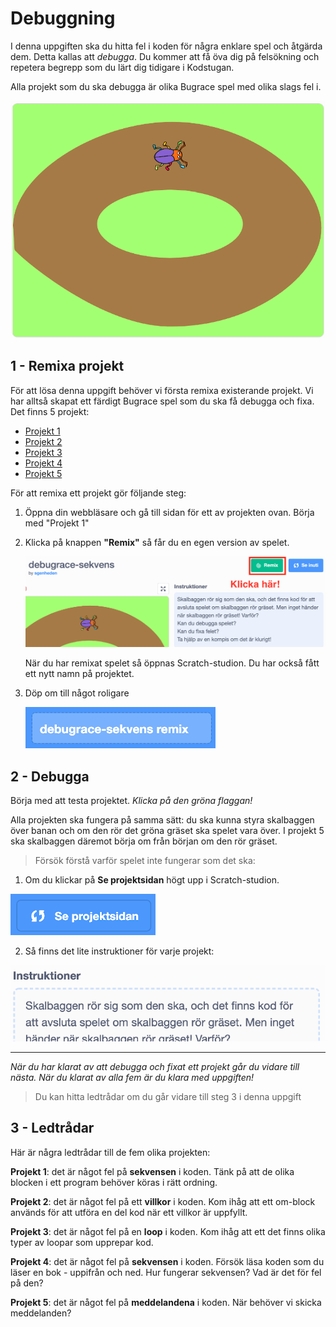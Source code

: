 # Debuggning

I denna uppgiften ska du hitta fel i koden för några enklare spel och åtgärda dem. Detta kallas att *debugga*. Du kommer att få öva dig på felsökning och repetera begrepp som du lärt dig tidigare i Kodstugan.

Alla projekt som du ska debugga är olika Bugrace spel med olika slags fel i.

![image alt text](image0.png)

## 1 - Remixa projekt

För att lösa denna uppgift behöver vi första remixa existerande projekt. Vi har alltså skapat ett färdigt Bugrace spel som du ska få debugga och fixa. Det finns 5 projekt:

* <a href="https://scratch.mit.edu/projects/295593809/" target="_blank">Projekt 1</a>
* <a href="https://scratch.mit.edu/projects/324438635/" target="_blank">Projekt 2</a>
* <a href="https://scratch.mit.edu/projects/324438961/" target="_blank">Projekt 3</a>
* <a href="https://scratch.mit.edu/projects/324439741/" target="_blank">Projekt 4</a>
* <a href="https://scratch.mit.edu/projects/334262729/" target="_blank">Projekt 5</a>

För att remixa ett projekt gör följande steg:

1. Öppna din webbläsare och gå till sidan för ett av projekten ovan. Börja med "Projekt 1"

2. Klicka på knappen **"Remix"** så får du en egen version av spelet.

	![image alt text](image1.png)

	När du har remixat spelet så öppnas Scratch-studion. Du har också fått ett nytt namn på projektet.

3. Döp om till något roligare

	![image alt text](image2.png)


## 2 - Debugga

Börja med att testa projektet. *Klicka på den gröna flaggan!*

Alla projekten ska fungera på samma sätt: du ska kunna styra skalbaggen över banan och om den rör det gröna gräset ska spelet vara över. I projekt 5 ska skalbaggen däremot börja om från början om den rör gräset.

> Försök förstå varför spelet inte fungerar som det ska:

1. Om du klickar på **Se projektsidan** högt upp i Scratch-studion.

![image alt text](image3.png)

2. Så finns det lite instruktioner för varje projekt:

![image alt text](image4.png)

---

*När du har klarat av att debugga och fixat ett projekt går du vidare till nästa. När du klarat av alla fem är du klara med uppgiften!*


> Du kan hitta ledtrådar om du går vidare till steg 3 i denna uppgift

## 3 - Ledtrådar

Här är några ledtrådar till de fem olika projekten:

**Projekt 1**: det är något fel på **sekvensen** i koden. Tänk på att de olika blocken i ett program behöver köras i rätt ordning.

**Projekt 2**: det är något fel på ett **villkor** i koden. Kom ihåg att ett om-block används för att utföra en del kod när ett villkor är uppfyllt.

**Projekt 3**: det är något fel på en **loop** i koden. Kom ihåg att ett det finns olika typer av loopar som upprepar kod.

**Projekt 4**: det är något fel på **sekvensen** i koden. Försök läsa koden som du läser en bok - uppifrån och ned. Hur fungerar sekvensen? Vad är det för fel på den?

**Projekt 5**: det är något fel på **meddelandena** i koden. När behöver vi skicka meddelanden?
